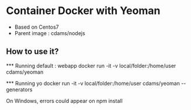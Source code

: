Container Docker with Yeoman
=============

 - Based on Centos7
 - Parent image : cdams/nodejs

How to use it?
--------------

*** Running default : webapp
	docker run -it -v local/folder:/home/user cdams/yeoman

*** Running yo
	docker run -it -v local/folder:/home/user cdams/yeoman --generators


On Windows, errors could appear on npm install